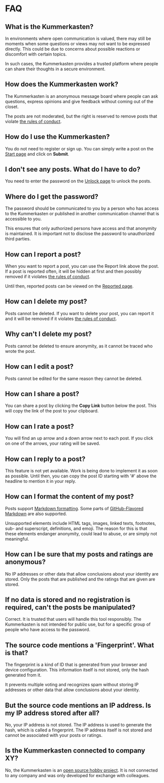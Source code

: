 # FAQ

## What is the Kummerkasten?

In environments where open communication is valued, there may still be moments when some questions or views may not want to be expressed directly. This could be due to concerns about possible reactions or discomfort with certain topics.

In such cases, the Kummerkasten provides a trusted platform where people can share their thoughts in a secure environment.

## How does the Kummerkasten work?

The Kummerkasten is an anonymous message board where people can ask questions, express opinions and give feedback without coming out of the closet.

The posts are not moderated, but the right is reserved to remove posts that violate [the rules of conduct](/code-of-conduct).

## How do I use the Kummerkasten?

You do not need to register or sign up. You can simply write a post on the [Start page](/) and click on **Submit**.

## I don't see any posts. What do I have to do?

You need to enter the password on the [Unlock page](/unlock) to unlock the posts.

## Where do I get the password?

The password should be communicated to you by a person who has access to the Kummerkasten or published in another communication channel that is accessible to you.

This ensures that only authorized persons have access and that anonymity is maintained.
It is important not to disclose the password to unauthorized third parties.

## How can I report a post?

When you want to report a post, you can use the Report link above the post. If a post is reported often, it will be hidden at first and then possibly removed if it violates [the rules of conduct](/code-of-conduct).

Until then, reported posts can be viewed on the [Reported page](/reported).

## How can I delete my post?

Posts cannot be deleted. If you want to delete your post, you can report it and it will be removed if it violates [the rules of conduct](/code-of-conduct).

## Why can't I delete my post?

Posts cannot be deleted to ensure anonymity, as it cannot be traced who wrote the post.

## How can I edit a post?

Posts cannot be edited for the same reason they cannot be deleted.

## How can I share a post?

You can share a post by clicking the **Copy Link** button below the post. This will copy the link of the post to your clipboard.

## How can I rate a post?

You will find an up arrow and a down arrow next to each post. If you click on one of the arrows, your rating will be saved.

## How can I reply to a post?

This feature is not yet available. Work is being done to implement it as soon as possible. Until then, you can copy the post ID starting with &apos;#&apos; above the headline to mention it in your reply.

## <a name="markdown">How can I format the content of my post?</a>

Posts support [Markdown formatting](https://www.markdownguide.org/basic-syntax/). Some parts of [GitHub-Flavored Markdown](https://guides.github.com/features/mastering-markdown/#GitHub-flavored-markdown) are also supported.

Unsupported elements include HTML tags, images, linked texts, footnotes, sub- and superscript, definitions, and emoji. The reason for this is that these elements endanger anonymity, could lead to abuse, or are simply not meaningful.

## How can I be sure that my posts and ratings are anonymous?

No IP addresses or other data that allow conclusions about your identity are stored. Only the posts that are published and the ratings that are given are stored.

## If no data is stored and no registration is required, can't the posts be manipulated?

Correct. It is trusted that users will handle this tool responsibly. The Kummerkasten is not intended for public use, but for a specific group of people who have access to the password.

## <a name="fingerprint">The source code mentions a 'Fingerprint'. What is that?</a>

The fingerprint is a kind of ID that is generated from your browser and device configuration. This information itself is not stored, only the hash generated from it.

It prevents multiple voting and recognizes spam without storing IP addresses or other data that allow conclusions about your identity.

## But the source code mentions an IP address. Is my IP address stored after all?

No, your IP address is not stored. The IP address is used to generate the hash, which is called a fingerprint. The IP address itself is not stored and cannot be associated with your posts or ratings.

## Is the Kummerkasten connected to company XY?

No, the Kummerkasten is an [open source hobby project](https://github.com/stefanluth/kummerkasten). It is not connected to any company and was only developed for exchange with colleagues.
